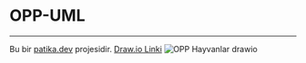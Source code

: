 # OPP-UML
---
Bu bir [patika.dev](www.patika.dev) projesidir.
[Draw.io Linki](https://drive.google.com/file/d/11K1nOFD_BHgyhhkWC5CLCxTbvInNX5dV/view?usp=sharing)
![OPP Hayvanlar drawio](https://user-images.githubusercontent.com/114689529/195927105-735d61af-eedc-4aa3-8dde-490e5e41bbf0.png)
